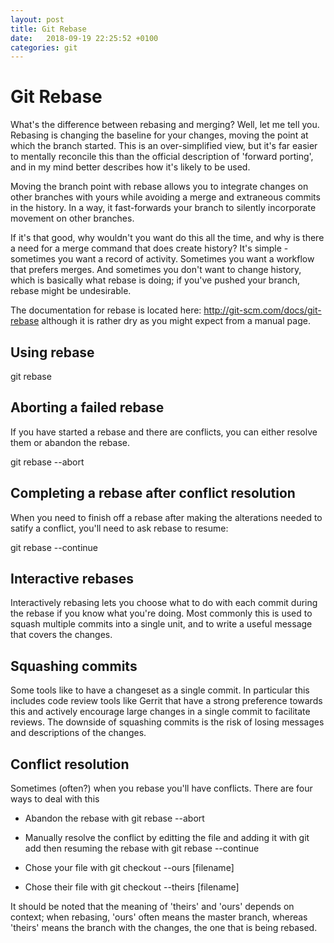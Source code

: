 ```yaml
---
layout: post
title: Git Rebase
date:   2018-09-19 22:25:52 +0100
categories: git
---
```

Git Rebase
======

What's the difference between rebasing and merging? Well, let me tell
you. Rebasing is changing the baseline for your changes, moving the
point at which the branch started. This is an over-simplified view, but
it's far easier to mentally reconcile this than the official description
of 'forward porting', and in my mind better describes how it's likely to
be used.

Moving the branch point with rebase allows you to integrate changes on
other branches with yours while avoiding a merge and extraneous commits
in the history. In a way, it fast-forwards your branch to silently
incorporate movement on other branches.

If it's that good, why wouldn't you want do this all the time, and why
is there a need for a merge command that does create history? It's
simple - sometimes you want a record of activity. Sometimes you want a
workflow that prefers merges. And sometimes you don't want to change
history, which is basically what rebase is doing; if you've pushed your
branch, rebase might be undesirable.

The documentation for rebase is located here:
<http://git-scm.com/docs/git-rebase> although it is rather dry as you
might expect from a manual page.

Using rebase
------------

git rebase

Aborting a failed rebase
------------------------

If you have started a rebase and there are conflicts, you can either
resolve them or abandon the rebase.

git rebase --abort

Completing a rebase after conflict resolution
---------------------------------------------

When you need to finish off a rebase after making the alterations needed
to satify a conflict, you'll need to ask rebase to resume:

git rebase --continue

Interactive rebases
-------------------

Interactively rebasing lets you choose what to do with each commit
during the rebase if you know what you're doing. Most commonly this is
used to squash multiple commits into a single unit, and to write a
useful message that covers the changes.

Squashing commits
-----------------

Some tools like to have a changeset as a single commit. In particular
this includes code review tools like Gerrit that have a strong
preference towards this and actively encourage large changes in a single
commit to facilitate reviews. The downside of squashing commits is the
risk of losing messages and descriptions of the changes.

Conflict resolution
-------------------

Sometimes (often?) when you rebase you'll have conflicts. There are four
ways to deal with this

-   Abandon the rebase with git rebase --abort

-   Manually resolve the conflict by editting the file and adding it
    with git add then resuming the rebase with git rebase --continue

-   Chose your file with git checkout --ours \[filename\]

-   Chose their file with git checkout --theirs \[filename\]

It should be noted that the meaning of 'theirs' and 'ours' depends on
context; when rebasing, 'ours' often means the master branch, whereas
'theirs' means the branch with the changes, the one that is being
rebased.
